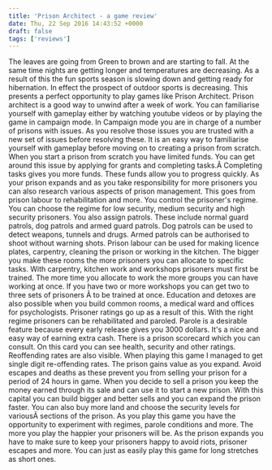 ```yaml
---
title: 'Prison Architect - a game review'
date: Thu, 22 Sep 2016 14:43:52 +0000
draft: false
tags: ['reviews']
---
```


The leaves are going from Green to brown and are starting to fall. At the same time nights are getting longer and temperatures are decreasing. As a result of this the fun sports season is slowing down and getting ready for hibernation. In effect the prospect of outdoor sports is decreasing. This presents a perfect opportunity to play games like Prison Architect. Prison architect is a good way to unwind after a week of work. You can familiarise yourself with gameplay either by watching youtube videos or by playing the game in campaign mode. In Campaign mode you are in charge of a number of prisons with issues. As you resolve those issues you are trusted with a new set of issues before resolving these. It is an easy way to familiarise yourself with gameplay before moving on to creating a prison from scratch. When you start a prison from scratch you have limited funds. You can get around this issue by applying for grants and completing tasks.Â Completing tasks gives you more funds. These funds allow you to progress quickly. As your prison expands and as you take responsibility for more prisoners you can also research various aspects of prison management. This goes from prison labour to rehabilitation and more. You control the prisoner's regime. You can choose the regime for low security, medium security and high security prisoners. You also assign patrols. These include normal guard patrols, dog patrols and armed guard patrols. Dog patrols can be used to detect weapons, tunnels and drugs. Armed patrols can be authorised to shoot without warning shots. Prison labour can be used for making licence plates, carpentry, cleaning the prison or working in the kitchen. The bigger you make these rooms the more prisoners you can allocate to specific tasks. With carpentry, kitchen work and workshops prisoners must first be trained. The more time you allocate to work the more groups you can have working at once. If you have two or more workshops you can get two to three sets of prisoners Â to be trained at once. Education and detoxes are also possible when you build common rooms, a medical ward and offices for psychologists. Prisoner ratings go up as a result of this. With the right regime prisoners can be rehabilitated and paroled. Parole is a desirable feature because every early release gives you 3000 dollars. It's a nice and easy way of earning extra cash. There is a prison scorecard which you can consult. On this card you can see health, security and other ratings. Reoffending rates are also visible. When playing this game I managed to get single digit re-offending rates. The prison gains value as you expand. Avoid escapes and deaths as these prevent you from selling your prison for a period of 24 hours in game. When you decide to sell a prison you keep the money earned through its sale and can use it to start a new prison. With this capital you can build bigger and better sells and you can expand the prison faster. You can also buy more land and choose the security levels for variousÂ sections of the prison. As you play this game you have the opportunity to experiment with regimes, parole conditions and more. The more you play the happier your prisoners will be. As the prison expands you have to make sure to keep your prisoners happy to avoid riots, prisoner escapes and more. You can just as easily play this game for long stretches as short ones.